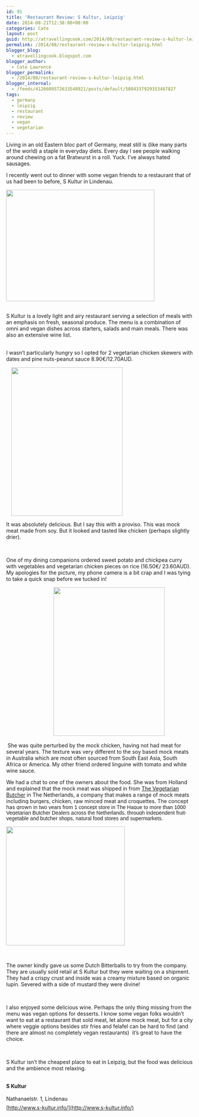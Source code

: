 ```yaml
---
id: 91
title: 'Restaurant Review: S Kultur, Leipzig'
date: 2014-08-21T12:38:00+00:00
categories: Cate
layout: post
guid: http://atravellingcook.com/2014/08/restaurant-review-s-kultur-leipzig.html
permalink: /2014/08/restaurant-review-s-kultur-leipzig.html
blogger_blog:
  - atravellingcook.blogspot.com
blogger_author:
  - Cate Lawrence
blogger_permalink:
  - /2014/08/restaurant-review-s-kultur-leipzig.html
blogger_internal:
  - /feeds/4126609572633548921/posts/default/5084337929353467827
tags:
  - germany
  - leipzig
  - restaurant
  - review
  - vegan
  - vegetarian
---
```

Living in an old Eastern bloc part of Germany, meat still is (like many parts of the world) a staple in everyday diets. Every day I see people walking around chewing on a fat Bratwurst in a roll. Yuck. I&#8217;ve always hated sausages. 



I recently went out to dinner with some vegan friends to a restaurant that of us had been to before, S Kultur in Lindenau. 


  <a  href="http://4.bp.blogspot.com/-6ncvNbdbdzk/U_XTeP9yC3I/AAAAAAAAJPw/y3WSs0mVdng/s1600/x55840e6a4d0607ed42cdefe547b9e2c1__400.jpg.pagespeed.ic.P9aVdsinPN.jpg"><img class=" aligncenter" src="http://4.bp.blogspot.com/-6ncvNbdbdzk/U_XTeP9yC3I/AAAAAAAAJPw/y3WSs0mVdng/s1600/x55840e6a4d0607ed42cdefe547b9e2c1__400.jpg.pagespeed.ic.P9aVdsinPN.jpg" alt="" width="400" height="300" border="0" /></a>


<br /> <span style="margin: 0px; padding: 0px;">S Kultur is a lovely light and airy restaurant serving a selection of meals with an emphasis on fresh, seasonal produce. The menu is a combination of omni and vegan dishes across starters, salads and main meals. There was also an extensive wine list. 
  
<span style="margin: 0px; padding: 0px;"><br /> <span style="margin: 0px; padding: 0px;">I wasn&#8217;t particularly hungry so I opted for <span style="margin: 0px; padding: 0px;">2 vegetarian chicken skewers <span style="margin: 0px; padding: 0px;">with dates and pine nuts-peanut sauce <span style="margin: 0px; padding: 0px;">8.90€/12.70AUD.


  <span style="font-family: Arial, Helvetica, sans-serif; margin: 0px; padding: 0px;"><a style="margin-left: 1em; margin-right: 1em; text-align: center;" href="http://2.bp.blogspot.com/-zId8LE96HkQ/U_XMd4SA-bI/AAAAAAAAJPQ/kZ14-8CUj2w/s1600/2014-08-16%2B19.50.33.jpg"><img class=" aligncenter" src="http://2.bp.blogspot.com/-zId8LE96HkQ/U_XMd4SA-bI/AAAAAAAAJPQ/kZ14-8CUj2w/s1600/2014-08-16%2B19.50.33.jpg" alt="" width="300" height="400" border="0" /></a>



  It was absolutely delicious. But I say this with a proviso. This was mock meat made from soy. But it looked and tasted like chicken (perhaps slightly drier). 



   



  One of my dining companions ordered sweet potato and chickpea curry with vegetables and vegetarian chicken pieces on rice (16.50€/ 23.60AUD). My apologies for the picture, my phone camera is a bit crap and I was tying to take a quick snap before we tucked in! 



                               <a style="margin-left: 1em; margin-right: 1em; text-align: center;" href="http://2.bp.blogspot.com/-EMZSLny5TB4/U_XMd0zp4GI/AAAAAAAAJPU/TXlXbtZbfts/s1600/2014-08-16%2B19.50.24.jpg"><img class=" aligncenter" src="http://2.bp.blogspot.com/-EMZSLny5TB4/U_XMd0zp4GI/AAAAAAAAJPU/TXlXbtZbfts/s1600/2014-08-16%2B19.50.24.jpg" alt="" width="300" height="400" border="0" /></a>


 She was quite perturbed by the mock chicken, having not had meat for several years. The texture was very different to the soy based mock meats in Australia which are most often sourced from South East Asia, South Africa or America. My other friend ordered linguine with tomato and white wine sauce. 


  We had a chat to one of the owners about the food. She was from Holland and explained that the mock meat was shipped in from <a href="http://www.vegetarianbutcher.com/">The Vegetarian Butcher</a> in The Netherlands, a company that makes a range of mock meats including burgers, chicken, raw minced meat and croquettes. <span style="background-color: white; line-height: 15px;">The concept has grown in <span style="background-color: white; font-family: Arial, Helvetica, sans-serif; line-height: 15px;">two years from 1 concept store in The Hague to more than 1000 Vegetarian Butcher Dealers <span style="background-color: white; font-family: Arial, Helvetica, sans-serif; line-height: 15px;">across the Netherlands, through independent fruit-vegetable and butcher shops, natural food stores and supermarkets.






  <a  href="http://3.bp.blogspot.com/-PdA7CRvkNyA/U_XZRUZZHeI/AAAAAAAAJQE/CfxlT0Pm9Pg/s1600/Organic_bitterballs.jpg"><img src="http://3.bp.blogspot.com/-PdA7CRvkNyA/U_XZRUZZHeI/AAAAAAAAJQE/CfxlT0Pm9Pg/s1600/Organic_bitterballs.jpg" alt="" width="320" height="320" border="0" /></a>



   



  The owner kindly gave us some Dutch Bitterballs to try from the company. They are usually sold retail at S Kultur but they were waiting on a shipment. They had a crispy crust and inside was a creamy mixture based on organic lupin. Severed with a side of mustard they were divine! 



   



  I also enjoyed some delicious wine. Perhaps the only thing missing from the menu was vegan options for desserts. I know some vegan folks wouldn&#8217;t want to eat at a restaurant that sold meat, let alone mock meat, but for a city where veggie options besides stir fries and felafel can be hard to find (and there are almost no completely vegan restaurants)  it&#8217;s great to have the choice. 



   



  S Kultur isn&#8217;t the cheapest place to eat in Leipzig, but the food was delicious and the ambience most relaxing. 


<br /> <b><span style="margin: 0px; padding: 0px;">S Kultur</b>
  
<b></b><span style="margin: 0px; padding: 0px;"><span style="background-color: white; line-height: 24px;">Nathanaelstr. <span style="background-color: white; line-height: 24px;">1, Lindenau<br /> [http://www.s-kultur.info/](http://www.s-kultur.info/)
